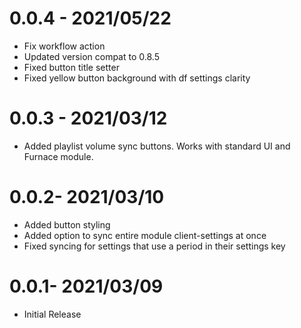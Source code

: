 # 0.0.4 - 2021/05/22

* Fix workflow action
* Updated version compat to 0.8.5
* Fixed button title setter
* Fixed yellow button background with df settings clarity

# 0.0.3 - 2021/03/12

* Added playlist volume sync buttons. Works with standard UI and Furnace module.

# 0.0.2- 2021/03/10

* Added button styling
* Added option to sync entire module client-settings at once
* Fixed syncing for settings that use a period in their settings key

# 0.0.1- 2021/03/09

* Initial Release
